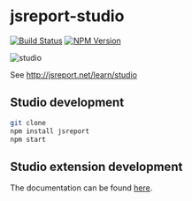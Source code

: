 # jsreport-studio
[![Build Status](https://travis-ci.org/jsreport/jsreport-studio.png?branch=master)](https://travis-ci.org/jsreport/jsreport-studio)
[![NPM Version](http://img.shields.io/npm/v/jsreport-studio.svg?style=flat-square)](https://npmjs.com/package/jsreport-studio)

![studio](http://jsreport.net/img/jsreport-studio.gif)

See http://jsreport.net/learn/studio

## Studio development

```sh
git clone
npm install jsreport
npm start
```

## Studio extension development
The documentation can be found [here](https://jsreport.net/learn/extending-studio).
